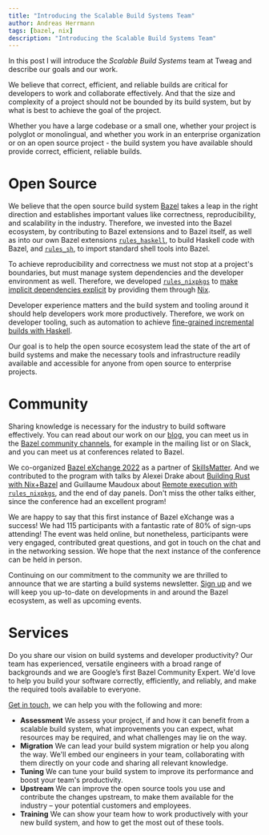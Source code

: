```yaml
---
title: "Introducing the Scalable Build Systems Team"
author: Andreas Herrmann
tags: [bazel, nix]
description: "Introducing the Scalable Build Systems Team"
---
```


<!--
- What is it about?
  - Introduce the Scalable Build Systems team
  - What we presented at Bazel eXchange
  - That we provide professional services in the space
  - That we are committed to Bazel, Nix+Bazel, and similar
  - That we are now publishing a newsletter
- Who is it for?
  - Peers, potential hires, and potential clients
-->

In this post I will introduce the _Scalable Build Systems_ team at Tweag and
describe our goals and our work.

We believe that correct, efficient, and reliable builds are critical for
developers to work and collaborate effectively. And that the size and
complexity of a project should not be bounded by its build
system, but by what is best to achieve the goal of the project.

Whether you have a large codebase or a small one, whether your project is
polyglot or monolingual, and whether you work in an enterprise organization or
on an open source project - the build system you have available should provide
correct, efficient, reliable builds.

# Open Source

We believe that the open source build system [Bazel][bazel] takes a leap in the
right direction and establishes important values like correctness,
reproducibility, and scalability in the industry. Therefore, we invested into
the Bazel ecosystem, by contributing to Bazel extensions and to Bazel itself,
as well as into our own Bazel extensions [`rules_haskell`][rules-haskell], to
build Haskell code with Bazel, and [`rules_sh`][rules-sh], to import standard
shell tools into Bazel.

To achieve reproducibility and correctness we must not stop at a project's
boundaries, but must manage system dependencies and the developer
environment as well. Therefore, we developed [`rules_nixpkgs`][rules-nixpkgs] to [make
implicit dependencies explicit][implicit-dependencies] by providing them through
[Nix][nix].

Developer experience matters and the build system
and tooling around it should help developers work more productively.
Therefore, we work on developer tooling, such as automation to achieve
[fine-grained incremental builds with Haskell][blog-haskell-module].

Our goal is to help the open source ecosystem lead the state of the art of
build systems and make the necessary tools and infrastructure readily available
and accessible for anyone from open source to enterprise projects.

[bazel]: https://bazel.build/
[nix]: https://nixos.org/
[rules-haskell]: https://github.com/tweag/rules_haskell
[rules-sh]: https://github.com/tweag/rules_sh
[rules-nixpkgs]: https://github.com/tweag/rules_nixpkgs
[implicit-dependencies]: https://www.tweag.io/blog/2020-09-16-implicit-build-dependencies/
[blog-haskell-module]: https://www.tweag.io/blog/2022-06-23-haskell-module/

# Community

Sharing knowledge is necessary for the industry to build software effectively.
You can read about our work on our [blog][blog-bazel], you can meet
us in the [Bazel community channels][bazel-community], for example in the
mailing list or on Slack, and you can meet us at conferences related to Bazel.

We co-organized [Bazel eXchange 2022][bazel-exchange] as a
partner of [SkillsMatter][skillsmatter]. And we contributed to the program
with talks by Alexei Drake about [Building Rust with
Nix+Bazel][rust-nix-bazel-talk] and Guillaume Maudoux about [Remote execution
with `rules_nixpkgs`][remote-execution-nix], and the end of day panels. Don't miss the other talks either, since the conference had an
excellent program!

We are happy to say that this first instance of Bazel eXchange was a success!
We had 115 participants with a fantastic rate of 80% of sign-ups attending! The event
was held online, but nonetheless, participants were very engaged, contributed
great questions, and got in touch on the chat and in the networking session. We
hope that the next instance of the conference can be held in person.

Continuing on our commitment to the community we are thrilled to announce that
we are starting a build systems newsletter. [Sign up][build-newsletter] and we will
keep you up-to-date on developments in and around the Bazel
ecosystem, as well as upcoming events.

[blog-bazel]: https://www.tweag.io/blog/tags/bazel
[bazel-community]: https://bazel.build/help.md
[build-newsletter]: https://build.news
[bazel-exchange]: https://skillsmatter.com/conferences/13682-bazel-exchange#skillscasts
[skillsmatter]: https://skillsmatter.com/go/partners
[rust-nix-bazel-talk]: https://skillsmatter.com/skillscasts/17631-building-rust-projects-with-nix-and-bazel
[remote-execution-nix]: https://skillsmatter.com/skillscasts/17673-remote-execution-with-rules-nixpkgs
[panel-1]: https://skillsmatter.com/skillscasts/17669-day-1-panel
[panel-2]: https://skillsmatter.com/skillscasts/17670-day-2-panl

# Services

Do you share our vision on build systems and developer productivity? Our team
has experienced, versatile engineers with a broad range of
backgrounds and we are Google’s first Bazel Community Expert. We'd love to help you build your software
correctly, efficiently, and reliably, and make the required tools available to everyone.

[Get in touch][contact], we can help you with the following and more:

- **Assessment**
  We assess your project, if and how it can benefit from a scalable build
  system, what improvements you can expect, what resources may be required, and
  what challenges may lie on the way.
- **Migration**
  We can lead your build system migration or help you along the way. We'll
  embed our engineers in your team, collaborating with them directly on your code and sharing all relevant knowledge.
- **Tuning**
  We can tune your build system to improve its performance and boost your team's
  productivity.
- **Upstream**
  We can improve the open source tools you use and contribute the changes upstream,
  to make them available for the industry – your potential customers and employees.
- **Training**
  We can show your team how to work productively with your new build system,
  and how to get the most out of these tools.

[contact]: https://www.tweag.io/contact
